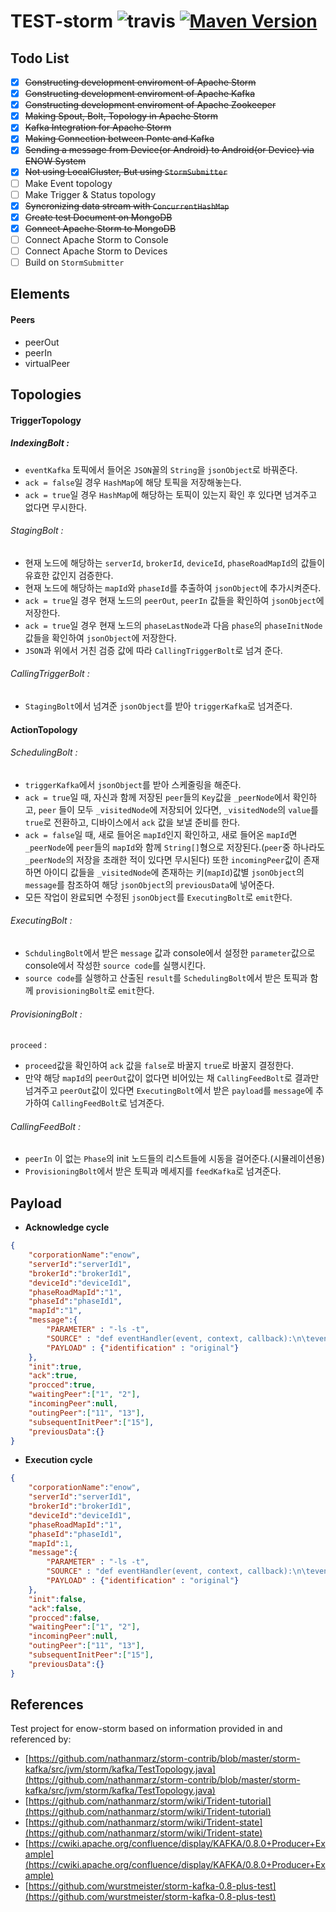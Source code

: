 TEST-storm ![travis](https://travis-ci.org/ENOW-IJI/storm.svg?branch=master) [![Maven Version](https://maven-badges.herokuapp.com/maven-central/org.apache.storm/storm-core/badge.svg)](http://search.maven.org/#search|gav|1|g:"org.apache.storm"%20AND%20a:"storm-core")
=========================



Todo List
---------
- [x] ~~Constructing development enviroment of Apache Storm~~
- [x] ~~Constructing development enviroment of Apache Kafka~~
- [x] ~~Constructing development enviroment of Apache Zookeeper~~
- [x] ~~Making Spout, Bolt, Topology in Apache Storm~~
- [x] ~~Kafka Integration for Apache Storm~~
- [x] ~~Making Connection between Ponte and Kafka~~
- [x] ~~Sending a message from Device(or Android) to Android(or Device) via ENOW System~~
- [x] ~~Not using LocalCluster, But using `StormSubmitter`~~
- [ ] Make Event topology
- [ ] Make Trigger & Status topology
- [x] ~~Syncronizing data stream with `ConcurrentHashMap`~~
- [x] ~~Create test Document on MongoDB~~
- [x] ~~Connect Apache Storm to MongoDB~~
- [ ] Connect Apache Storm to Console
- [ ] Connect Apache Storm to Devices
- [ ] Build on `StormSubmitter`

Elements
--------

#### Peers

- peerOut
- peerIn
- virtualPeer

####

Topologies
----------

#### TriggerTopology
##### IndexingBolt :

- `eventKafka` 토픽에서 들어온 `JSON`꼴의 `String`을 `jsonObject`로 바꿔준다.
- `ack = false`일 경우 `HashMap`에 해당 토픽을 저장해놓는다.
- `ack = true`일 경우 `HashMap`에 해당하는 토픽이 있는지 확인 후 있다면 넘겨주고 없다면 무시한다.

###### StagingBolt :

- 현재 노드에 해당하는 `serverId`, `brokerId`, `deviceId`, `phaseRoadMapId`의 값들이 유효한 값인지 검증한다.
- 현재 노드에 해당하는 `mapId`와 `phaseId`를 추출하여 `jsonObject`에 추가시켜준다.
- `ack = true`일 경우 현재 노드의 `peerOut`, `peerIn` 값들을 확인하여 `jsonObject`에 저장한다.
- `ack = true`일 경우 현재 노드의 `phaseLastNode`과 다음 `phase`의 `phaseInitNode` 값들을 확인하여 `jsonObject`에 저장한다.
- `JSON`과 위에서 거친 검증 값에 따라 `CallingTriggerBolt`로 넘겨 준다.

###### CallingTriggerBolt :

- `StagingBolt`에서 넘겨준 `jsonObject`를 받아 `triggerKafka`로 넘겨준다.

#### ActionTopology

###### SchedulingBolt :

- `triggerKafka`에서 `jsonObject`를 받아 스케줄링을 해준다.
- `ack = true`일 때, 자신과 함께 저장된 `peer`들의 `Key`값을 `_peerNode`에서 확인하고, `peer` 들이 모두 `_visitedNode`에 저장되어 있다면, `_visitedNode`의 `value`를 `true`로 전환하고, 디바이스에서 `ack` 값을 보낼 준비를 한다.
- `ack = false`일 때, 새로 들어온 `mapId`인지 확인하고, 새로 들어온 `mapId`면 `_peerNode`에 `peer`들의 `mapId`와 함께 `String[]`형으로 저장된다.(`peer`중 하나라도 `_peerNode`의 저장을 초래한 적이 있다면 무시된다) 또한 `incomingPeer`값이 존재하면 아이디 값들을 `_visitedNode`에 존재하는 키(`mapId`)값별 `jsonObject`의 `message`를 참조하여 해당 `jsonObject`의 `previousData`에 넣어준다.
- 모든 작업이 완료되면 수정된 `jsonObject`를 `ExecutingBolt`로 `emit`한다.

###### ExecutingBolt :

- `SchdulingBolt`에서 받은 `message` 값과 console에서 설정한 `parameter`값으로 console에서 작성한 `source code`를 실행시킨다.
- `source code`를 실행하고 산출된 `result`를 `SchedulingBolt`에서 받은 토픽과 함께 `provisioningBolt`로 `emit`한다.

###### ProvisioningBolt :

`proceed` :

- `proceed`값을 확인하여 `ack` 값을 `false`로 바꿀지 `true`로 바꿀지 결정한다.
- 만약 해당 `mapId`의 `peerOut`값이 없다면 비어있는 채 `CallingFeedBolt`로 결과만 넘겨주고 `peerOut`값이 있다면 `ExecutingBolt`에서 받은 `payload`를 `message`에 추가하여 `CallingFeedBolt`로 넘겨준다.

###### CallingFeedBolt :

- `peerIn` 이 없는 `Phase`의 init 노드들의 리스트들에 시동을 걸어준다.(시뮬레이션용)
- `ProvisioningBolt`에서 받은 토픽과 메세지를 `feedKafka`로 넘겨준다.

Payload
-------

- __Acknowledge cycle__</br>
```JSON
{
    "corporationName":"enow",
    "serverId":"serverId1",
    "brokerId":"brokerId1",
    "deviceId":"deviceId1",
    "phaseRoadMapId":"1",
    "phaseId":"phaseId1",
    "mapId":"1",
    "message":{
        "PARAMETER" : "-ls -t",
        "SOURCE" : "def eventHandler(event, context, callback):\n\tevent[\"identification\"] = \"modified\"\n\tprint(\"succeed\")\n\ta=10\n\tcallback[\"returned\"] = str(a)\n",
        "PAYLOAD" : {"identification" : "original"}
    },
    "init":true,
    "ack":true,
    "procced":true,
    "waitingPeer":["1", "2"],
    "incomingPeer":null,
    "outingPeer":["11", "13"],
    "subsequentInitPeer":["15"],
    "previousData":{}
}
```

- __Execution cycle__</br>
```JSON
{
    "corporationName":"enow",
    "serverId":"serverId1",
    "brokerId":"brokerId1",
    "deviceId":"deviceId1",
    "phaseRoadMapId":"1",
    "phaseId":"phaseId1",
    "mapId":1,
    "message":{
        "PARAMETER" : "-ls -t",
        "SOURCE" : "def eventHandler(event, context, callback):\n\tevent[\"identification\"] = \"modified\"\n\tprint(\"succeed\")\n\ta=10\n\tcallback[\"returned\"] = str(a)\n",
        "PAYLOAD" : {"identification" : "original"}
    },
    "init":false,
    "ack":false,
    "procced":false,
    "waitingPeer":["1", "2"],
    "incomingPeer":null,
    "outingPeer":["11", "13"],
    "subsequentInitPeer":["15"],
    "previousData":{}
}
```

References
----------

Test project for enow-storm based on information provided in and referenced by:

- [https://github.com/nathanmarz/storm-contrib/blob/master/storm-kafka/src/jvm/storm/kafka/TestTopology.java](https://github.com/nathanmarz/storm-contrib/blob/master/storm-kafka/src/jvm/storm/kafka/TestTopology.java)
- [https://github.com/nathanmarz/storm/wiki/Trident-tutorial](https://github.com/nathanmarz/storm/wiki/Trident-tutorial)
- [https://github.com/nathanmarz/storm/wiki/Trident-state](https://github.com/nathanmarz/storm/wiki/Trident-state)
- [https://cwiki.apache.org/confluence/display/KAFKA/0.8.0+Producer+Example](https://cwiki.apache.org/confluence/display/KAFKA/0.8.0+Producer+Example)
- [https://github.com/wurstmeister/storm-kafka-0.8-plus-test](https://github.com/wurstmeister/storm-kafka-0.8-plus-test)
